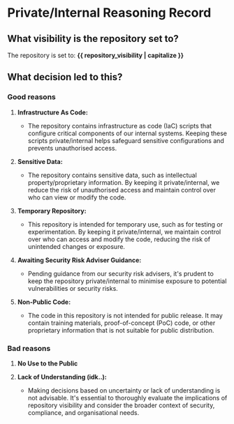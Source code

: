 # Private/Internal Reasoning Record

## What visibility is the repository set to?

The repository is set to: **{{ repository_visibility | capitalize }}**

## What decision led to this?

### Good reasons

1. **Infrastructure As Code:**
    - The repository contains infrastructure as code (IaC) scripts that configure critical components of our internal
      systems. Keeping these scripts private/internal helps safeguard sensitive configurations and prevents unauthorised
      access.

2. **Sensitive Data:**
    - The repository contains sensitive data, such as intellectual property/proprietary information. By keeping it
      private/internal, we reduce the risk of unauthorised access and maintain control over who can view or modify the
      code.

3. **Temporary Repository:**
    - This repository is intended for temporary use, such as for testing or experimentation. By keeping it
      private/internal, we maintain control over who can access and modify the code, reducing the risk of unintended
      changes or exposure.

4. **Awaiting Security Risk Adviser Guidance:**
    - Pending guidance from our security risk advisers, it's prudent to keep the repository private/internal to minimise
      exposure to potential vulnerabilities or security risks.

5. **Non-Public Code:**
    - The code in this repository is not intended for public release. It may contain training materials,
      proof-of-concept (PoC) code, or other proprietary information that is not suitable for public distribution.

### Bad reasons

1. **No Use to the Public**

2. **Lack of Understanding (idk..):**
    - Making decisions based on uncertainty or lack of understanding is not advisable. It's essential to thoroughly
      evaluate the implications of repository visibility and consider the broader context of security, compliance, and
      organisational needs.